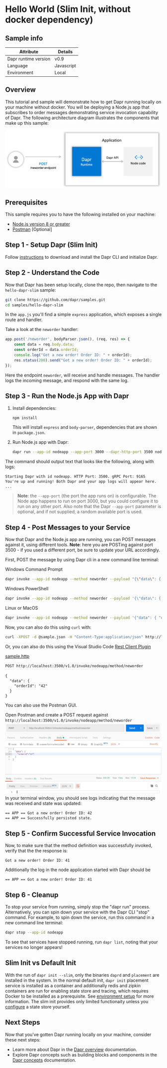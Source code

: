 # Hello World (Slim Init, without docker dependency)

## Sample info

| Attribute | Details |
|--------|--------|
| Dapr runtime version | v0.9 |
| Language | Javascript | 
| Environment | Local |

## Overview

This tutorial and sample will demonstrate how to get Dapr running locally on your machine without docker. You will be deploying a Node.js app that subscribes to order messages demonstrating service invocation capability of Dapr. The following architecture diagram illustrates the components that make up this sample: 

![Architecture Diagram](./img/Architecture_DiagramA.png)

## Prerequisites
This sample requires you to have the following installed on your machine:
- [Node.js version 8 or greater](https://nodejs.org/en/) 
- [Postman](https://www.getpostman.com/) [Optional]

## Step 1 - Setup Dapr (Slim Init)

Follow [instructions](https://docs.dapr.io/operations/hosting/self-hosted/self-hosted-no-docker) to download and install the Dapr CLI and initialize Dapr.

## Step 2 - Understand the Code

Now that Dapr has been setup locally, clone the repo, then navigate to the `hello-dapr-slim` sample: 

```bash
git clone https://github.com/dapr/samples.git
cd samples/hello-dapr-slim
```

In the `app.js` you'll find a simple `express` application, which exposes a single route and handler.

Take a look at the ```neworder``` handler:

```js
app.post('/neworder', bodyParser.json(), (req, res) => {
    const data = req.body.data;
    const orderId = data.orderId;
    console.log("Got a new order! Order ID: " + orderId);
    res.status(200).send("Got a new order! Order ID: " + orderId);
});
```

Here the endpoint `neworder`, will receive and handle messages. The handler logs the incoming message, and respond with the same log.

## Step 3 - Run the Node.js App with Dapr

1. Install dependencies: 

    ```sh
    npm install
    ```

    This will install `express` and `body-parser`, dependencies that are shown in `package.json`.

2. Run Node.js app with Dapr: 

    ```sh
    dapr run --app-id nodeapp --app-port 3000 --dapr-http-port 3500 node app.js
    ```

The command should output text that looks like the following, along with logs:

```
Starting Dapr with id nodeapp. HTTP Port: 3500. gRPC Port: 9165
You're up and running! Both Dapr and your app logs will appear here.
...
```
> **Note**: the `--app-port` (the port the app runs on) is configurable. The Node app happens to run on port 3000, but you could configure it to run on any other port. Also note that the Dapr `--app-port` parameter is optional, and if not supplied, a random available port is used.

## Step 4 - Post Messages to your Service

Now that Dapr and the Node.js app are running, you can POST messages against it, using different tools. **Note**: here you are POSTing against port 3500 - if you used a different port, be sure to update your URL accordingly.

First, POST the message by using Dapr cli in a new command line terminal:

Windows Command Prompt
```sh
dapr invoke --app-id nodeapp --method neworder --payload "{\"data\": { \"orderId\": \"41\" } }"
```

Windows PowerShell
```sh
dapr invoke --app-id nodeapp --method neworder --payload '{\"data\": { \"orderId\": \"41\" } }'
```

Linux or MacOS
```sh
dapr invoke --app-id nodeapp --method neworder --payload '{"data": { "orderId": "41" } }'
```

Now, you can also do this using `curl` with:

```sh
curl -XPOST -d @sample.json -H "Content-Type:application/json" http://localhost:3500/v1.0/invoke/nodeapp/method/neworder
```

Or, you can also do this using the Visual Studio Code [Rest Client Plugin](https://marketplace.visualstudio.com/items?itemName=humao.rest-client)

[sample.http](sample.http)
```http
POST http://localhost:3500/v1.0/invoke/nodeapp/method/neworder

{
  "data": {
    "orderId": "42"
  } 
}
```

You can also use the Postman GUI.

Open Postman and create a POST request against `http://localhost:3500/v1.0/invoke/nodeapp/method/neworder`
![Postman Screenshot](./img/postman1.jpg)
In your terminal window, you should see logs indicating that the message was received and state was updated:
```
== APP == Got a new order! Order ID: 42
== APP == Successfully persisted state.
```

## Step 5 - Confirm Successful Service Invocation

Now, to make sure that the method definition was successfully invoked, verify that the the response is:

```
Got a new order! Order ID: 41
```

Additionally the log in the node application started with Dapr should be 

```
== APP == Got a new order! Order ID: 41
```

## Step 6 - Cleanup

To stop your service from running, simply stop the "dapr run" process. Alternatively, you can spin down your service with the Dapr CLI "stop" command. For example, to spin down the service, run this command in a new command line terminal: 

```bash
dapr stop --app-id nodeapp
```

To see that services have stopped running, run `dapr list`, noting that your services no longer appears!

## Slim Init vs Default Init

With the run of `dapr init --slim`, only the binaries `daprd` and `placement` are installed in the system. In the normal default init, `dapr init` placement service is installed as a container and additionally redis and zipkin containers are run for enabling state store and tracing, which requires Docker to be installed as a prerequisite. See [environment setup](https://docs.dapr.io/getting-started/install-dapr/e) for more information. The slim init provides only limited functionaity unless you [configure](https://docs.dapr.io/getting-started/configure-redis/) a state store yourself.


## Next Steps

Now that you've gotten Dapr running locally on your machine, consider these next steps:
- Learn more about Dapr in the [Dapr overview](https://docs.dapr.io/concepts/overview/) documentation.
- Explore Dapr concepts such as building blocks and components in the [Dapr concepts](https://docs.dapr.io/concepts/) documentation.
